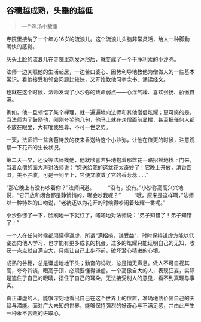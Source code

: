 

## 谷穗越成熟，头垂的越低

> 一个鸡汤小故事

寺院里接纳了一个年方16岁的流浪儿。这个流浪儿头脑非常灵活，给人一种脚勤嘴快的感觉。

灰头土脸的流浪儿在寺院里剃发沐浴后，就变成了一个干净利索的小沙弥。

法师一边关照他的生活起居，一边苦口婆心、因势利导地教他为僧做人的一些基本常识。看他接受和领会问题比较快，又开始教他习字念书、诵读经文。

也就在这个时候，法师发现了小沙弥的致命弱点——心浮气躁、喜欢张扬、骄傲自满。

例如，他一旦领悟了某个禅理，就一遍遍地向法师和其他僧侣炫耀；更可笑的是，当法师为了鼓励他，刚刚夸奖他几句，他马上就在众僧面前显摆，甚至把任何人都不放在眼里，大有唯我独尊、不可一世之势。

一天，法师把一盆含苞待放的夜来香送给这个小沙弥，让他在值更的时候，注意观察一下花卉的生长状况。

第二天一早，还没等法师找他，他就欣喜若狂地抱着那盆花一路招摇地找上门来，当着众僧的面大声对法师说：“您送给我的这盆花太奇妙了！它晚上开放，清香四溢，美不胜收，可是一到早上，它便又收敛了它的香芳蕊……”

“那它晚上有没有吵着你？”法师问道。
　　
“没有，没有。”小沙弥高高兴兴地说，“它开放和闭合都是静悄悄的，哪会吵我呢？”
　　
“哦，原来是这样啊，”法师以一种特殊的口吻说，“老衲还以为花开的时候得吵闹着炫耀一番呢。”

小沙弥愣了一下，脸刷地一下就红了，喏喏地对法师说：“弟子知错了！弟子知错了！”

一个人在任何时候都须懂得谦虚，所谓“满招损，谦受益”，时时保持谦虚方能以低姿态向他人学习，也才能有更多成长的机会。过多的炫耀只能证明自己的无知，收获一点点就自满自大，只能让自己止步不前，破坏潜心精进的心境。

成熟的谷穗，总是谦虚地地下头；勤奋的蚂蚁，总是悄无声息。做人不可自视其高，夸夸其谈，眼高于顶，必须要懂得谦虚。一个高傲自大的人，表现狂妄，实际是遮住了自己的眼睛，捂住了自己的耳朵，无法接受别人的意见，看不到真理与事实。

真正谦虚的人，能够深刻地看出自己在这个世界上的位置，准确地估价出自己的天赋与潜能。面对广大未知的世界，能够保持强烈的好奇心与不满足感，并由此产生一种永不言败的进取心。

